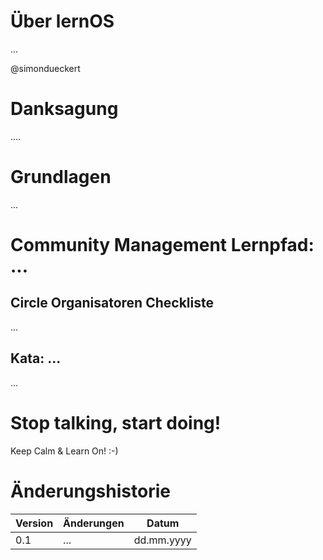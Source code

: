 # Über lernOS

...

\@simondueckert

# Danksagung

....

# Grundlagen

...

# Community Management Lernpfad: ...

## Circle Organisatoren Checkliste
...

## Kata: ...
...

# Stop talking, start doing!

Keep Calm & Learn On! :-)

# Änderungshistorie
| Version | Änderungen | Datum |
|---------|-----------------------|-------|
| 0.1 | ... | dd.mm.yyyy |